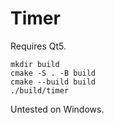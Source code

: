 # Timer
Requires Qt5.

```
mkdir build
cmake -S . -B build
cmake --build build
./build/timer
```

Untested on Windows.
